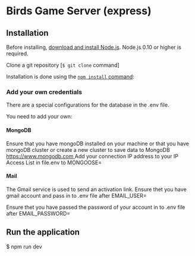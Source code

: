# Birds Game Server (express)

## Installation

Before installing, [download and install Node.js](https://nodejs.org/en/download/).
Node.js 0.10 or higher is required.

Clone a git repository
[`$ git clone` command]

Installation is done using the
[`npm install` command](https://docs.npmjs.com/getting-started/installing-npm-packages-locally):

### Add your own credentials

There are a special configurations for the database in the .env file.

You need to add your own:

#### MongoDB

Ensure that you have mongoDB installed on your machine or that you have mongoDB cluster or create a new cluster to save data to MongoDB [https://www.mongodb.com
]("https://www.mongodb.com")
Add your connection IP address to your IP Access List in file.env to MONGOOSE=

#### Mail

The Gmail service is used to send an activation link. Ensure thet you have gmail account and pass in to .env file after EMAIL_USER=

Ensure thet you have passed the password of your account in to .env file after EMAIL_PASSWORD=

## Run the application

$ npm run dev

